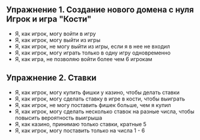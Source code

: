 ## Упражнение 1. Создание нового домена с нуля Игрок и игра "Кости" 
* Я, как игрок, могу войти в игру
* Я, как игрок, могу выйти из игры
* Я, как игрок, не могу выйти из игры, если я в нее не входил
* Я, как игрок, могу играть только в одну игру одновременно
* Я, как игра, не позволяю войти более чем 6 игрокам

## Упражнение 2. Ставки
* Я, как игрок, могу купить фишки у казино, чтобы делать ставки
* Я, как игрок, могу сделать ставку в игре в кости, чтобы выиграть
* Я, как игрок, не могу поставить фишек больше, чем я купил
* Я, как игрок, могу сделать несколько ставок на разные числа, чтобы повысить вероятность выигрыша
* Я, как казино, принимаю только ставки, кратные 5
* Я, как игрок, могу поставить только на числа 1 - 6
